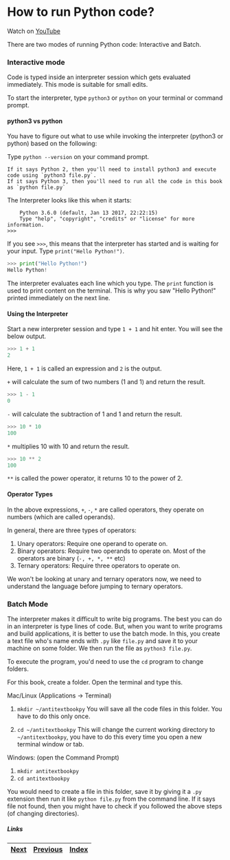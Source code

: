 # How to run Python code?

Watch on [YouTube](https://www.youtube.com/watch?v=wSqRUTS7uAg)

There are two modes of running Python code: Interactive and Batch.

### Interactive mode
Code is typed inside an interpreter session which gets evaluated immediately. This mode is suitable for small edits. 

To start the interpreter, type `python3` or `python` on your terminal or command prompt.

#### python3 vs python
You have to figure out what to use while invoking the interpreter (python3 or python) based on the following:

Type `python --version` on your command prompt. 

    If it says Python 2, then you'll need to install python3 and execute code using `python3 file.py`.
    If it says Python 3, then you'll need to run all the code in this book as `python file.py`


The Interpreter looks like this when it starts:

```
    Python 3.6.0 (default, Jan 13 2017, 22:22:15)
    Type "help", "copyright", "credits" or "license" for more information.
>>>
```

If you see `>>>`, this means that the interpreter has started and is waiting for your input. Type `print("Hello Python!")`.

```python
>>> print("Hello Python!")
Hello Python!
```

The interpreter evaluates each line which you type. The `print` function is used to print content on the terminal. This is why you saw "Hello Python!" printed immediately on the next line.

#### Using the Interpreter

Start a new interpreter session and type `1 + 1` and hit enter. You will see the below output.

```python
>>> 1 + 1
2
```

Here, `1 + 1` is called an expression and `2` is the output.

`+` will calculate the sum of two numbers (1 and 1) and return the result.

```python
>>> 1 - 1
0
```

`-` will calculate the subtraction of 1 and 1 and return the result. 

```python
>>> 10 * 10
100
```

`*` multiplies 10 with 10 and return the result.

```python
>>> 10 ** 2
100
```

`**` is called the power operator, it returns 10 to the power of 2.

#### Operator Types

In the above expressions, `+`, `-`, `*` are called operators, they operate on numbers (which are called operands).

In general, there are three types of operators:

1. Unary operators: Require one operand to operate on. 
1. Binary operators: Require two operands to operate on. Most of the operators are binary (`-, +, *, **` etc)
1. Ternary operators: Require three operators to operate on. 

We won't be looking at unary and ternary operators now, we need to understand the language before jumping to ternary operators.

### Batch Mode
The interpreter makes it difficult to write big programs. The best you can do in an interpreter is type lines of code. But, when you want to write programs and build applications, it is better to use the batch mode. In this, you create a text file who's name ends with `.py` like `file.py` and save it to your machine on some folder. We then run the file as `python3 file.py`.

To execute the program, you'd need to use the `cd` program to change folders.

For this book, create a folder. Open the terminal and type this.

Mac/Linux (Applications -> Terminal)

1. `mkdir ~/antitextbookpy`
You will save all the code files in this folder. You have to do this only once.

2. `cd ~/antitextbookpy`
This will change the current working directory to `~/antitextbookpy`, you have to do this every time you open a new terminal window or tab.

Windows: (open the Command Prompt)

1. `mkdir antitextbookpy`
1. `cd antitextbookpy`

You would need to create a file in this folder, save it by giving it a `.py` extension then run it like `python file.py` from the command line. If it says file not found, then you might have to check if you followed the above steps (of changing directories).

##### Links

|[Next](03-01-understanding-variables.md) | [Previous](01-intro-to-python.md) |  [Index](../SUMMARY.md)
| --------| --------| --------| 
